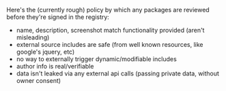 Here's the (currently rough) policy by which any packages are reviewed before they're signed in the registry:

* name, description, screenshot match functionality provided (aren't misleading)
* external source includes are safe (from well known resources, like google's jquery, etc)
* no way to externally trigger dynamic/modifiable includes
* author info is real/verifiable
* data isn't leaked via any external api calls (passing private data, without owner consent)
